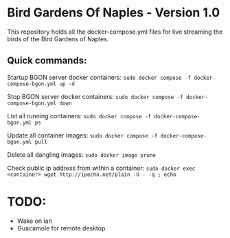 # Bird Gardens Of Naples - Version 1.0

This repository holds all the docker-compose.yml files for live streaming the birds of the Bird Gardens of Naples.

## Quick commands:

Startup BGON server docker containers: `sudo docker compose -f docker-compose-bgon.yml up -d`

Stop BGON server docker containers: `sudo docker compose -f docker-compose-bgon.yml down`

List all running containers: `sudo docker compose -f docker-compose-bgon.yml ps`

Update all container images: `sudo docker compose -f docker-compose-bgon.yml pull`

Delete all dangling images: `sudo docker image prune`

Check public ip address from within a container:
`sudo docker exec <container> wget http://ipecho.net/plain -O - -q ; echo`

# TODO:
* Wake on lan
* Guacamole for remote desktop